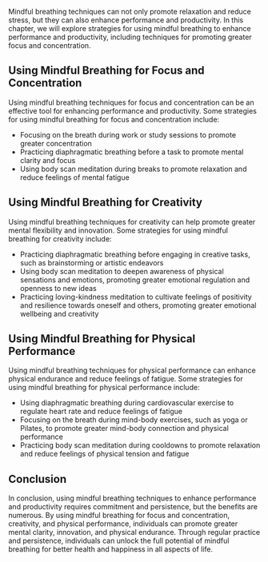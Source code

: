 
Mindful breathing techniques can not only promote relaxation and reduce stress, but they can also enhance performance and productivity. In this chapter, we will explore strategies for using mindful breathing to enhance performance and productivity, including techniques for promoting greater focus and concentration.

Using Mindful Breathing for Focus and Concentration
---------------------------------------------------

Using mindful breathing techniques for focus and concentration can be an effective tool for enhancing performance and productivity. Some strategies for using mindful breathing for focus and concentration include:

* Focusing on the breath during work or study sessions to promote greater concentration
* Practicing diaphragmatic breathing before a task to promote mental clarity and focus
* Using body scan meditation during breaks to promote relaxation and reduce feelings of mental fatigue

Using Mindful Breathing for Creativity
--------------------------------------

Using mindful breathing techniques for creativity can help promote greater mental flexibility and innovation. Some strategies for using mindful breathing for creativity include:

* Practicing diaphragmatic breathing before engaging in creative tasks, such as brainstorming or artistic endeavors
* Using body scan meditation to deepen awareness of physical sensations and emotions, promoting greater emotional regulation and openness to new ideas
* Practicing loving-kindness meditation to cultivate feelings of positivity and resilience towards oneself and others, promoting greater emotional wellbeing and creativity

Using Mindful Breathing for Physical Performance
------------------------------------------------

Using mindful breathing techniques for physical performance can enhance physical endurance and reduce feelings of fatigue. Some strategies for using mindful breathing for physical performance include:

* Using diaphragmatic breathing during cardiovascular exercise to regulate heart rate and reduce feelings of fatigue
* Focusing on the breath during mind-body exercises, such as yoga or Pilates, to promote greater mind-body connection and physical performance
* Practicing body scan meditation during cooldowns to promote relaxation and reduce feelings of physical tension and fatigue

Conclusion
----------

In conclusion, using mindful breathing techniques to enhance performance and productivity requires commitment and persistence, but the benefits are numerous. By using mindful breathing for focus and concentration, creativity, and physical performance, individuals can promote greater mental clarity, innovation, and physical endurance. Through regular practice and persistence, individuals can unlock the full potential of mindful breathing for better health and happiness in all aspects of life.
